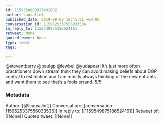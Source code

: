 ```yaml
---
id: 1159550098927431682
author: causalinf
published_date: 2019-08-08 19:41:01 +00:00
conversation_id: 1159525337556033536
in_reply_to: 1159549875186524161
retweet: None
quoted_tweet: None
type: tweet
tags:

---
```


@steventberry @paulgp @lewbel @yudapearl It’s just more often practitioners down stream think they can avoid making beliefs about DGP central to estimation and I am mostly always thinking of the new entrants and want them to see that’s a fools errand. 5/5

### Metadata

Author: [[@causalinf]]
Conversation: [[conversation-1159525337556033536]]
In reply to: [[1159549875186524161]]
Retweet of: [[None]]
Quoted tweet: [[None]]

